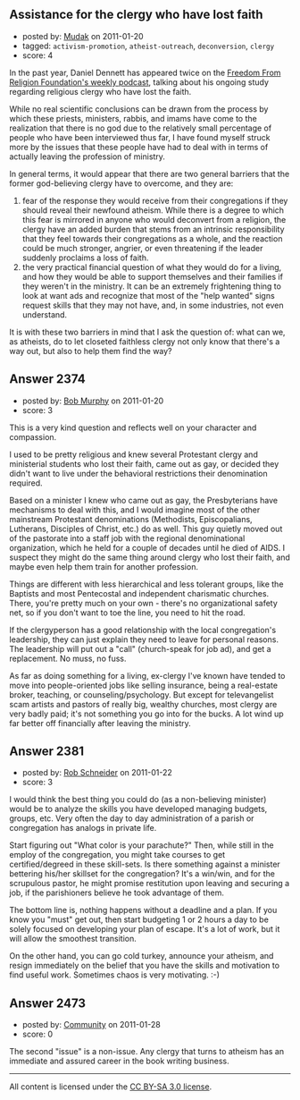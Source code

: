 ## Assistance for the clergy who have lost faith

- posted by: [Mudak](https://stackexchange.com/users/-1/205-mudak) on 2011-01-20
- tagged: `activism-promotion`, `atheist-outreach`, `deconversion`, `clergy`
- score: 4

In the past year, Daniel Dennett has appeared twice on the [Freedom From Religion Foundation's weekly podcast][1], talking about his ongoing study regarding religious clergy who have lost the faith.  

While no real scientific conclusions can be drawn from the process by which these priests, ministers, rabbis, and imams have come to the realization that there is no god due to the relatively small percentage of people who have been interviewed thus far, I have found myself struck more by the issues that these people have had to deal with in terms of actually leaving the profession of ministry.

In general terms, it would appear that there are two general barriers that the former god-believing clergy have to overcome, and they are:

1.  fear of the response they would receive from their congregations if they should reveal their newfound atheism.  While there is a degree to which this fear is mirrored in anyone who would deconvert from a religion, the clergy have an added burden that stems from an intrinsic responsibility that they feel towards their congregations as a whole, and the reaction could be much stronger, angrier, or even threatening if the leader suddenly proclaims a loss of faith.  
2.  the very practical financial question of what they would do for a living, and how they would be able to support themselves and their families if they weren't in the ministry.  It can be an extremely frightening thing to look at want ads and recognize that most of the "help wanted" signs request skills that they may not have, and, in some industries, not even understand.

It is with these two barriers in mind that I ask the question of: what can we, as atheists, do to let closeted faithless clergy not only know that there's a way out, but also to help them find the way?

  [1]: http://www.ffrf.org/news/radio/


## Answer 2374

- posted by: [Bob Murphy](https://stackexchange.com/users/-1/674-bob-murphy) on 2011-01-20
- score: 3

<p>This is a very kind question and reflects well on your character and compassion.</p>

<p>I used to be pretty religious and knew several Protestant clergy and ministerial students who lost their faith, came out as gay, or decided they didn't want to live under the behavioral restrictions their denomination required.</p>

<p>Based on a minister I knew who came out as gay, the Presbyterians have mechanisms to deal with this, and I would imagine most of the other mainstream Protestant denominations (Methodists, Episcopalians, Lutherans, Disciples of Christ, etc.) do as well. This guy quietly moved out of the pastorate into a staff job with the regional denominational organization, which he held for a couple of decades until he died of AIDS. I suspect they might do the same thing around clergy who lost their faith, and maybe even help them train for another profession.</p>

<p>Things are different with less hierarchical and less tolerant groups, like the Baptists and most Pentecostal and independent charismatic churches. There, you're pretty much on your own - there's no organizational safety net, so if you don't want to toe the line, you need to hit the road.</p>

<p>If the clergyperson has a good relationship with the local congregation's leadership, they can just explain they need to leave for personal reasons. The leadership will put out a "call" (church-speak for job ad), and get a replacement. No muss, no fuss.</p>

<p>As far as doing something for a living, ex-clergy I've known have tended to move into people-oriented jobs like selling insurance, being a real-estate broker, teaching, or counseling/psychology. But except for televangelist scam artists and pastors of really big, wealthy churches, most clergy are very badly paid; it's not something you go into for the bucks. A lot wind up far better off financially after leaving the ministry.</p>



## Answer 2381

- posted by: [Rob Schneider](https://stackexchange.com/users/-1/149-rob-schneider) on 2011-01-22
- score: 3

<p>I would think the best thing you could do (as a non-believing minister) would be to analyze the skills you have developed managing budgets, groups, etc.  Very often the day to day administration of a parish or congregation has analogs in private life.  </p>

<p>Start figuring out "What color is your parachute?"  Then, while still in the employ of the congregation, you might take courses to get certified/degreed in these skill-sets.  Is there something against a minister bettering his/her skillset for the congregation?  It's a win/win, and for the scrupulous pastor, he might promise restitution upon leaving and securing a job, if the parishioners believe he took advantage of them.  </p>

<p>The bottom line is, nothing happens without a deadline and a plan.  If you know you "must" get out, then start budgeting 1 or 2 hours a day to be solely focused on developing your plan of escape.  It's a lot of work, but it will allow the smoothest transition.</p>

<p>On the other hand, you can go cold turkey, announce your atheism, and resign immediately on the belief that you have the skills and motivation to find useful work.  Sometimes chaos is very motivating. :-)</p>



## Answer 2473

- posted by: [Community](https://stackexchange.com/users/-1/-1-community) on 2011-01-28
- score: 0

<p>The second "issue" is a non-issue.  Any clergy that turns to atheism has an immediate and assured career in the book writing business.</p>




---

All content is licensed under the [CC BY-SA 3.0 license](https://creativecommons.org/licenses/by-sa/3.0/).
